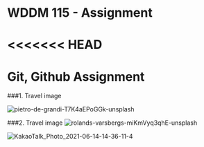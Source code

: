 # WDDM 115 - Assignment

<<<<<<< HEAD
=======
# Git, Github Assignment

###1. Travel image

![pietro-de-grandi-T7K4aEPoGGk-unsplash](https://user-images.githubusercontent.com/97710314/154193609-10b8eea5-6fe8-447c-a630-c8ab5592c172.jpg)


###2. Travel image
![rolands-varsbergs-miKmVyq3qhE-unsplash](https://user-images.githubusercontent.com/97710314/154297133-f4fa5323-7679-49cb-b2d0-8203d3a13a78.jpg)


![KakaoTalk_Photo_2021-06-14-14-36-11-4](https://user-images.githubusercontent.com/97710314/154299118-400cb88d-c7b2-4a82-97a9-f53f82e6b69e.jpeg)
